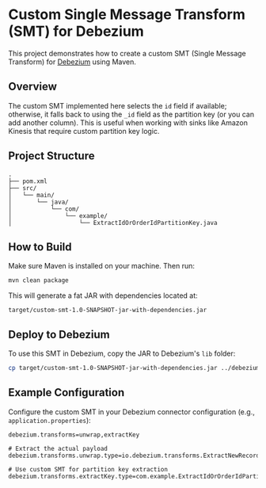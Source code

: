 # Custom Single Message Transform (SMT) for Debezium

This project demonstrates how to create a custom SMT (Single Message Transform) for [Debezium](https://debezium.io/documentation/reference/stable/operations/debezium-server.html) using Maven.


## Overview

The custom SMT implemented here selects the `id` field if available; otherwise, it falls back to using the `_id` field as the partition key (or you can add another column). This is useful when working with sinks like Amazon Kinesis that require custom partition key logic.

## Project Structure

```
.
├── pom.xml
├── src/
│   └── main/
│       └── java/
│           └── com/
│               └── example/
│                   └── ExtractIdOrOrderIdPartitionKey.java
```

## How to Build

Make sure Maven is installed on your machine. Then run:

```bash
mvn clean package
```

This will generate a fat JAR with dependencies located at:

```
target/custom-smt-1.0-SNAPSHOT-jar-with-dependencies.jar
```

## Deploy to Debezium

To use this SMT in Debezium, copy the JAR to Debezium's `lib` folder:

```bash
cp target/custom-smt-1.0-SNAPSHOT-jar-with-dependencies.jar ../debezium/lib/
```

## Example Configuration

Configure the custom SMT in your Debezium connector configuration (e.g., `application.properties`):

```properties
debezium.transforms=unwrap,extractKey

# Extract the actual payload
debezium.transforms.unwrap.type=io.debezium.transforms.ExtractNewRecordState

# Use custom SMT for partition key extraction
debezium.transforms.extractKey.type=com.example.ExtractIdOrOrderIdPartitionKey
```
